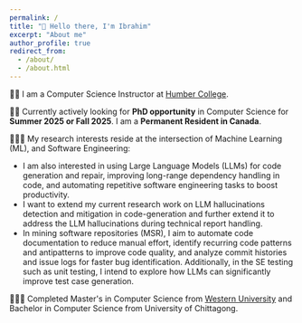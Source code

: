 ```yaml
---
permalink: /
title: "👨 Hello there, I'm Ibrahim"
excerpt: "About me"
author_profile: true
redirect_from: 
  - /about/
  - /about.html
---
```



👨‍🏫 I am a Computer Science Instructor at [Humber College](https://www.humber.ca/).

👨‍💻 Currently actively looking for **PhD opportunity** in Computer Science for **Summer 2025 or Fall 2025**. I am a **Permanent Resident in Canada**.

<!-- I am exploring the application of temporal graphs in machine learning, with a focus on advancing network traffic forecasting and uncovering new insights in computational social science. -->

🧑🏻‍💻  My research interests reside at the intersection of Machine Learning (ML), and Software Engineering:  

<!-- - I am deeply interested in the intersection of machine learning, security, and privacy, with a focus on data security and privacy, particularly in the context of Differential Privacy and Federated Learning.
- I focus on enhancing transparency, reliability, and accountability in ML systems, applying adversarial robustness techniques, and leveraging ML to strengthen security and privacy.  -->
- I am also interested in using Large Language Models (LLMs) for code generation and repair, improving long-range dependency handling in code, and automating repetitive software engineering tasks to boost productivity. 
- I want to extend my current research work on LLM hallucinations detection and mitigation in code-generation and further extend it to address the LLM hallucinations during technical report handling.
- In mining software repositories (MSR), I aim to automate code documentation to reduce manual effort, identify recurring code patterns and antipatterns to improve code quality, and analyze commit histories and issue logs for faster bug identification. Additionally, in the SE testing such as unit testing, I intend to explore how LLMs can significantly improve test case generation.

🧑🏻‍🎓 Completed Master's in Computer Science from [Western University](https://ir.lib.uwo.ca/etd/8861/) and Bachelor in Computer Science from University of Chittagong.

<!-- - Additionally, I explore the dual role of Gen AI in enhancing and threatening security & Privacy in different domains, while developing hybrid methods to detect and mitigate vulnerabilities. 
- I am curious about security and privacy in big data management and analysis, emphasizing using Trusted Execution Environments (TEEs) to secure algorithms. -->

<!-- I am exploring the possible security threats in the  Generative AI (GenAI) domains. Additionally, I want to explore Trustworthy Machine Learning, focusing on Algorithmic Fairness within Gen AI Models and the challenges of applying ML to real-world contexts, including fairness, privacy, adversarial robustness, and model compression, particularly for low-resource languages. I am also interested in working in security and privacy for big-data management and analysis.  -->
<!-- My research investigates the application of machine learning (ML) and deep learning (DL) techniques to enhance network security, with a particular emphasis on real-time threat detection and adaptive response mechanisms through reinforcement learning (RL). -->

<!-- In the domain of GenAI, I explore how these technologies are transforming human-computer interaction (HCI) by enabling more intuitive and context-aware user experiences. Trusted Execution Environments (TEEs), AI security/safety, Computational Biology, and Genomic Algorithms. I am also interested in working in security and privacy for big-data management and analysis.  -->

<!-- Additionally, I am engaged in examining how AI-driven methodologies can be applied to bioinformatics, aiming to advance the analysis of complex biological data and improve predictive models in areas such as genomics and proteomics -->

<!-- 🧑🏻‍💻 Currently working on NLP-based techniques for securing chatbots and virtual assistants. Working on Metamorphic testing in Gen AI (specifically LLM) Security. -->



<!-- 👨‍💻 Currently actively looking for Ph.D. positions in Computer Science focused on Machine Learning, Big data management and analysis, Responsible AI, Algorithmic Fairness, AI security/privacy, and GenAI Security in different domains,Computational social science. -->



<!-- This is the front page of a website that is powered by the [Academic Pages template](https://github.com/academicpages/academicpages.github.io) and hosted on GitHub pages. [GitHub pages](https://pages.github.com) is a free service in which websites are built and hosted from code and data stored in a GitHub repository, automatically updating when a new commit is made to the respository. This template was forked from the [Minimal Mistakes Jekyll Theme](https://mmistakes.github.io/minimal-mistakes/) created by Michael Rose, and then extended to support the kinds of content that academics have: publications, talks, teaching, a portfolio, blog posts, and a dynamically-generated CV. You can fork [this repository](https://github.com/academicpages/academicpages.github.io) right now, modify the configuration and markdown files, add your own PDFs and other content, and have your own site for free, with no ads! An older version of this template powers my own personal website at [stuartgeiger.com](http://stuartgeiger.com), which uses [this Github repository](https://github.com/staeiou/staeiou.github.io).

A data-driven personal website
======
Like many other Jekyll-based GitHub Pages templates, Academic Pages makes you separate the website's content from its form. The content & metadata of your website are in structured markdown files, while various other files constitute the theme, specifying how to transform that content & metadata into HTML pages. You keep these various markdown (.md), YAML (.yml), HTML, and CSS files in a public GitHub repository. Each time you commit and push an update to the repository, the [GitHub pages](https://pages.github.com/) service creates static HTML pages based on these files, which are hosted on GitHub's servers free of charge.

Many of the features of dynamic content management systems (like Wordpress) can be achieved in this fashion, using a fraction of the computational resources and with far less vulnerability to hacking and DDoSing. You can also modify the theme to your heart's content without touching the content of your site. If you get to a point where you've broken something in Jekyll/HTML/CSS beyond repair, your markdown files describing your talks, publications, etc. are safe. You can rollback the changes or even delete the repository and start over -- just be sure to save the markdown files! Finally, you can also write scripts that process the structured data on the site, such as [this one](https://github.com/academicpages/academicpages.github.io/blob/master/talkmap.ipynb) that analyzes metadata in pages about talks to display [a map of every location you've given a talk](https://academicpages.github.io/talkmap.html).

Getting started
======
1. Register a GitHub account if you don't have one and confirm your e-mail (required!)
1. Fork [this repository](https://github.com/academicpages/academicpages.github.io) by clicking the "fork" button in the top right. 
1. Go to the repository's settings (rightmost item in the tabs that start with "Code", should be below "Unwatch"). Rename the repository "[your GitHub username].github.io", which will also be your website's URL.
1. Set site-wide configuration and create content & metadata (see below -- also see [this set of diffs](http://archive.is/3TPas) showing what files were changed to set up [an example site](https://getorg-testacct.github.io) for a user with the username "getorg-testacct")
1. Upload any files (like PDFs, .zip files, etc.) to the files/ directory. They will appear at https://[your GitHub username].github.io/files/example.pdf.  
1. Check status by going to the repository settings, in the "GitHub pages" section

Site-wide configuration
------
The main configuration file for the site is in the base directory in [_config.yml](https://github.com/academicpages/academicpages.github.io/blob/master/_config.yml), which defines the content in the sidebars and other site-wide features. You will need to replace the default variables with ones about yourself and your site's github repository. The configuration file for the top menu is in [_data/navigation.yml](https://github.com/academicpages/academicpages.github.io/blob/master/_data/navigation.yml). For example, if you don't have a portfolio or blog posts, you can remove those items from that navigation.yml file to remove them from the header. 

Create content & metadata
------
For site content, there is one markdown file for each type of content, which are stored in directories like _publications, _talks, _posts, _teaching, or _pages. For example, each talk is a markdown file in the [_talks directory](https://github.com/academicpages/academicpages.github.io/tree/master/_talks). At the top of each markdown file is structured data in YAML about the talk, which the theme will parse to do lots of cool stuff. The same structured data about a talk is used to generate the list of talks on the [Talks page](https://academicpages.github.io/talks), each [individual page](https://academicpages.github.io/talks/2012-03-01-talk-1) for specific talks, the talks section for the [CV page](https://academicpages.github.io/cv), and the [map of places you've given a talk](https://academicpages.github.io/talkmap.html) (if you run this [python file](https://github.com/academicpages/academicpages.github.io/blob/master/talkmap.py) or [Jupyter notebook](https://github.com/academicpages/academicpages.github.io/blob/master/talkmap.ipynb), which creates the HTML for the map based on the contents of the _talks directory).

**Markdown generator**

I have also created [a set of Jupyter notebooks](https://github.com/academicpages/academicpages.github.io/tree/master/markdown_generator
) that converts a CSV containing structured data about talks or presentations into individual markdown files that will be properly formatted for the Academic Pages template. The sample CSVs in that directory are the ones I used to create my own personal website at stuartgeiger.com. My usual workflow is that I keep a spreadsheet of my publications and talks, then run the code in these notebooks to generate the markdown files, then commit and push them to the GitHub repository.

How to edit your site's GitHub repository
------
Many people use a git client to create files on their local computer and then push them to GitHub's servers. If you are not familiar with git, you can directly edit these configuration and markdown files directly in the github.com interface. Navigate to a file (like [this one](https://github.com/academicpages/academicpages.github.io/blob/master/_talks/2012-03-01-talk-1.md) and click the pencil icon in the top right of the content preview (to the right of the "Raw | Blame | History" buttons). You can delete a file by clicking the trashcan icon to the right of the pencil icon. You can also create new files or upload files by navigating to a directory and clicking the "Create new file" or "Upload files" buttons. 

Example: editing a markdown file for a talk
![Editing a markdown file for a talk](/images/editing-talk.png)

For more info
------
More info about configuring Academic Pages can be found in [the guide](https://academicpages.github.io/markdown/). The [guides for the Minimal Mistakes theme](https://mmistakes.github.io/minimal-mistakes/docs/configuration/) (which this theme was forked from) might also be helpful. -->
